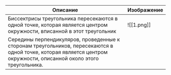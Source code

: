| Описание | Изображение |
| ---- | ---- |
| Биссектрисы треугольника пересекаются в одной точке, которая является центром окружности, вписанной в этот треугольник | ![[1.png]] |
| Середины перпендикуляров, проведенные к сторонам треугольников, пересекаются в одной точке, которая является центром окружности, описанной около этого треугольника. |  |
